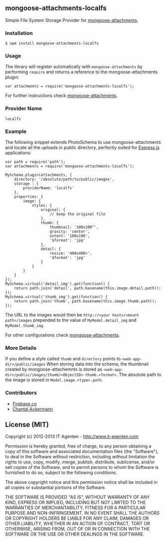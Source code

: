 ## mongoose-attachments-localfs

Simple File System Storage Provider for [mongoose-attachments](https://github.com/firebaseco/mongoose-attachments).

### Installation

    $ npm install mongoose-attachments-localfs

### Usage

The library will register automatically with `mongoose-attachments` by performing `require` and
returns a reference to the mongoose-attachments plugin:

    var attachments = require('mongoose-attachments-localfs');

For further instructions check [mongoose-attachments](https://github.com/firebaseco/mongoose-attachments).

### Provider Name

    localfs

### Example

The following snippet extends PhotoSchema to use mongoose-attachments and locate all the uploads in public directory, perfectly suited for [Express.js](http://expressjs.com) applications:

    var path = require('path');
    var attachments = require('mongoose-attachments-localfs');
    
    MySchema.plugin(attachments, {
        directory: '/absolute/path/to/public/images',
        storage : {
            providerName: 'localfs'
        },
        properties: {
            image: {
                styles: {
                    original: {
                        // keep the original file
                    },
                    thumb: {
                        thumbnail: '100x100^',
                        gravity: 'center',
                        extent: '100x100',
                        '$format': 'jpg'
                    },
                    detail: {
                        resize: '400x400>',
                        '$format': 'jpg'
                    }
                }
            }
        }
    });
    MySchema.virtual('detail_img').get(function() {
        return path.join('detail', path.basename(this.image.detail.path));
    });
    MySchema.virtual('thumb_img').get(function() {
        return path.join('thumb', path.basename(this.image.thumb.path));
    });

The URL to the images would then be `http://<your host>/<mount path>/images` prepended to the value of `MyModel.detail_img` and `MyModel.thumb_img`.

For other configurations check [mongoose-attachments](https://github.com/firebaseco/mongoose-attachments).

### More Details

If you define a style called `thumb` and `directory` points to `<web-app-dir>/public/images`
When storing data into the schema, the thumbnail created by mongoose-attachemnts is stored as `<web-app-dir>/public/images/thumb/<ObjectID>-thumb.<format>`.
The absolute path to the image is stored in `Model.image.<type>.path`.

### Contributors

* [Firebase.co](https://github.com/firebaseco)
* [Chantal Ackermann](https://github.com/nuarhu)

## License (MIT)

Copyright (c) 2012-2013 IT Agenten - http://www.it-agenten.com

Permission is hereby granted, free of charge, to any person obtaining a copy of this software and associated documentation files (the "Software"), to deal in the Software without restriction, including without limitation the rights to use, copy, modify, merge, publish, distribute, sublicense, and/or sell copies of the Software, and to permit persons to whom the Software is furnished to do so, subject to the following conditions:

The above copyright notice and this permission notice shall be included in all copies or substantial portions of the Software.

THE SOFTWARE IS PROVIDED "AS IS", WITHOUT WARRANTY OF ANY KIND, EXPRESS OR IMPLIED, INCLUDING BUT NOT LIMITED TO THE WARRANTIES OF MERCHANTABILITY, FITNESS FOR A PARTICULAR PURPOSE AND NON-INFRINGEMENT. IN NO EVENT SHALL THE AUTHORS OR COPYRIGHT HOLDERS BE LIABLE FOR ANY CLAIM, DAMAGES OR OTHER LIABILITY, WHETHER IN AN ACTION OF CONTRACT, TORT OR OTHERWISE, ARISING FROM, OUT OF OR IN CONNECTION WITH THE SOFTWARE OR THE USE OR OTHER DEALINGS IN THE SOFTWARE.

